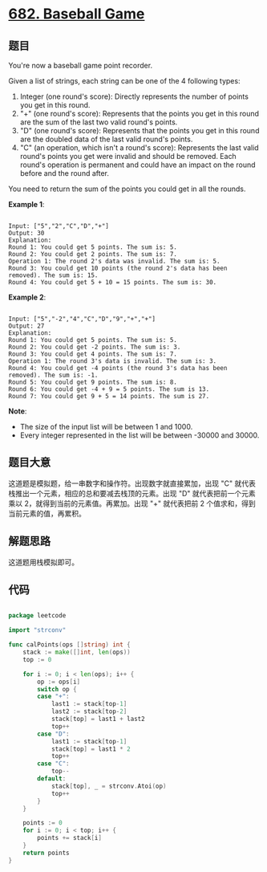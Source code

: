 # [682. Baseball Game](https://leetcode.com/problems/baseball-game/)

## 题目

You're now a baseball game point recorder.

Given a list of strings, each string can be one of the 4 following types:

1. Integer (one round's score): Directly represents the number of points you get in this round.
2. "+" (one round's score): Represents that the points you get in this round are the sum of the last two valid round's points.
3. "D" (one round's score): Represents that the points you get in this round are the doubled data of the last valid round's points.
4. "C" (an operation, which isn't a round's score): Represents the last valid round's points you get were invalid and should be removed.
Each round's operation is permanent and could have an impact on the round before and the round after.

You need to return the sum of the points you could get in all the rounds.

**Example 1**:

```

Input: ["5","2","C","D","+"]
Output: 30
Explanation: 
Round 1: You could get 5 points. The sum is: 5.
Round 2: You could get 2 points. The sum is: 7.
Operation 1: The round 2's data was invalid. The sum is: 5.  
Round 3: You could get 10 points (the round 2's data has been removed). The sum is: 15.
Round 4: You could get 5 + 10 = 15 points. The sum is: 30.

```

**Example 2**:

```

Input: ["5","-2","4","C","D","9","+","+"]
Output: 27
Explanation: 
Round 1: You could get 5 points. The sum is: 5.
Round 2: You could get -2 points. The sum is: 3.
Round 3: You could get 4 points. The sum is: 7.
Operation 1: The round 3's data is invalid. The sum is: 3.  
Round 4: You could get -4 points (the round 3's data has been removed). The sum is: -1.
Round 5: You could get 9 points. The sum is: 8.
Round 6: You could get -4 + 9 = 5 points. The sum is 13.
Round 7: You could get 9 + 5 = 14 points. The sum is 27.

```

**Note**:     

- The size of the input list will be between 1 and 1000.
- Every integer represented in the list will be between -30000 and 30000.

## 题目大意

这道题是模拟题，给一串数字和操作符。出现数字就直接累加，出现 "C" 就代表栈推出一个元素，相应的总和要减去栈顶的元素。出现 "D" 就代表把前一个元素乘以 2，就得到当前的元素值。再累加。出现 "+" 就代表把前 2 个值求和，得到当前元素的值，再累积。

## 解题思路

这道题用栈模拟即可。





## 代码

```go

package leetcode

import "strconv"

func calPoints(ops []string) int {
	stack := make([]int, len(ops))
	top := 0

	for i := 0; i < len(ops); i++ {
		op := ops[i]
		switch op {
		case "+":
			last1 := stack[top-1]
			last2 := stack[top-2]
			stack[top] = last1 + last2
			top++
		case "D":
			last1 := stack[top-1]
			stack[top] = last1 * 2
			top++
		case "C":
			top--
		default:
			stack[top], _ = strconv.Atoi(op)
			top++
		}
	}

	points := 0
	for i := 0; i < top; i++ {
		points += stack[i]
	}
	return points
}

```
